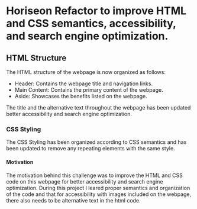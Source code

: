 # Horiseon Refactor to improve HTML and CSS semantics, accessibility, and search engine optimization.

## HTML Structure

 The HTML structure of the webpage is now organized as follows:
* Header: Contains the webpage title and navigation links.
* Main Content: Contains the primary content of the webpage.
* Aside: Showcases the benefits listed on the webpage.

The title and the alternative text throughout the webpage has been updated better accessibility and search engine optimization.
 
### CSS Styling

The CSS Styling has been organized according to CSS semantics and has been updated to remove any repeating elements with the same style.

#### Motivation

The motivation behind this challenge was to improve the HTML and CSS code on this webpage for better accessibility and search engine optimization. During this project I leared proper semantics and organization of the code and that for accessibility with images included on the webpage, there also needs to be alternative text in the html code.
